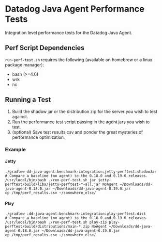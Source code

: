 # Datadog Java Agent Performance Tests
Integration level performance tests for the Datadog Java Agent.

## Perf Script Dependencies

`run-perf-test.sh` requires the following (available on homebrew or a linux package manager):

* bash (>=4.0)
* wrk
* nc

## Running a Test
1. Build the shadow jar or the distribution zip for the server you wish to test against.
2. Run the performance test script passing in the agent jars you wish to test.
3. (optional) Save test results csv and ponder the great mysteries of performance optimization.

### Example
#### Jetty
```
./gradlew dd-java-agent:benchmark-integration:jetty-perftest:shadowJar
# Compare a baseline (no agent) to the 0.18.0 and 0.19.0 releases.
/usr/local/bin/bash ./run-perf-test.sh jar jetty-perftest/build/libs/jetty-perftest-*-all.jar NoAgent ~/Downloads/dd-java-agent-0.18.0.jar ~/Downloads/dd-java-agent-0.19.0.jar
cp /tmp/perf_results.csv ~/somewhere_else/
```
#### Play
```
./gradlew :dd-java-agent:benchmark-integration:play-perftest:dist
# Compare a baseline (no agent) to the 0.18.0 and 0.19.0 releases.
/usr/local/bin/bash ./run-perf-test.sh play-zip play-perftest/build/distributions/main-*.zip NoAgent ~/Downloads/dd-java-agent-0.18.0.jar ~/Downloads/dd-java-agent-0.19.0.jar
cp /tmp/perf_results.csv ~/somewhere_else/
```
